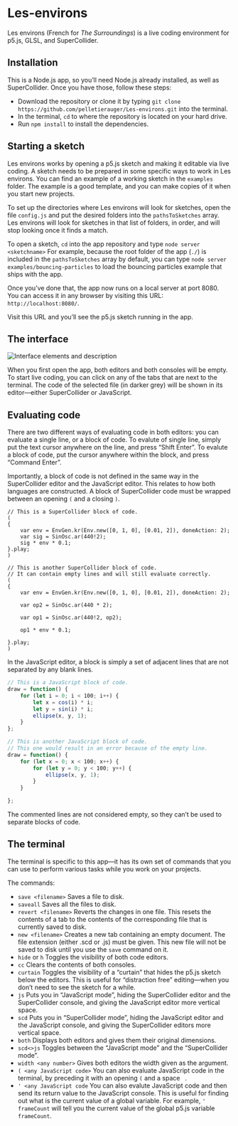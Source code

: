 # Les-environs

Les environs (French for *The Surroundings*) is a live coding environment for p5.js, GLSL, and SuperCollider.

## Installation

This is a Node.js app, so you’ll need Node.js already installed, as well as SuperCollider. Once you have those, follow these steps:

* Download the repository or clone it by typing `git clone https://github.com/pelletierauger/Les-environs.git` into the terminal.
* In the terminal, `cd` to where the repository is located on your hard drive.
* Run `npm install` to install the dependencies.

## Starting a sketch

Les environs works by opening a p5.js sketch and making it editable via live coding. A sketch needs to be prepared in some specific ways to work in Les environs. You can find an example of a working sketch in the `examples` folder. The example is a good template, and you can make copies of it when you start new projects.

To set up the directories where Les environs will look for sketches, open the file `config.js` and put the desired folders into the `pathsToSketches` array. Les environs will look for sketches in that list of folders, in order, and will stop looking once it finds a match.

To open a sketch, `cd` into the app repository and type `node server <sketchname>` For example, because the root folder of the app (`./`) is included in the `pathsToSketches` array by default, you can type `node server examples/bouncing-particles` to load the bouncing particles example that ships with the app.

Once you’ve done that, the app now runs on a local server at port 8080. You can access it in any browser by visiting this URL: `http://localhost:8080/`.

Visit this URL and you’ll see the p5.js sketch running in the app.

## The interface

![Interface elements and description](https://dl.dropboxusercontent.com/s/376jrfqcgt089x1/interface-2.png)

When you first open the app, both editors and both consoles will be empty. To start live coding, you can click on any of the tabs that are next to the terminal. The code of the selected file (in darker grey) will be shown in its editor—either SuperCollider or JavaScript.


## Evaluating code

There are two different ways of evaluating code in both editors: you can evaluate a single line, or a block of code. To evalute of single line, simply put the text cursor anywhere on the line, and press “Shift Enter”. To evalute a block of code, put the cursor anywhere within the block, and press “Command Enter”.

Importantly, a block of code is not defined in the same way in the SuperCollider editor and the JavaScript editor. This relates to how both languages are constructed. A block of SuperCollider code must be wrapped between an opening `(` and a closing `)`.

```supercollider
// This is a SuperCollider block of code.
(
{
	var env = EnvGen.kr(Env.new([0, 1, 0], [0.01, 2]), doneAction: 2);
	var sig = SinOsc.ar(440!2);
	sig * env * 0.1;
}.play;
)

// This is another SuperCollider block of code. 
// It can contain empty lines and will still evaluate correctly.
(
{
	var env = EnvGen.kr(Env.new([0, 1, 0], [0.01, 2]), doneAction: 2);
	
	var op2 = SinOsc.ar(440 * 2);
	
	var op1 = SinOsc.ar(440!2, op2);
	
	op1 * env * 0.1;
	
}.play;
)
```

In the JavaScript editor, a block is simply a set of adjacent lines that are not separated by any blank lines.

```javascript
// This is a JavaScript block of code.
draw = function() {
	for (let i = 0; i < 100; i++) {
		let x = cos(i) * i;
		let y = sin(i) * i;
		ellipse(x, y, 1);
	}
};

// This is another JavaScript block of code. 
// This one would result in an error because of the empty line.
draw = function() {
	for (let x = 0; x < 100; x++) {
		for (let y = 0; y < 100; y++) {
			ellipse(x, y, 1);
		}
	}

};
```

The commented lines are not considered empty, so they can’t be used to separate blocks of code.

## The terminal

The terminal is specific to this app—it has its own set of commands that you can use to perform various tasks while you work on your projects.

The commands:

* `save <filename>` Saves a file to disk.
* `saveall` Saves all the files to disk.
* `revert <filename>` Reverts the changes in one file. This resets the contents of a tab to the contents of the corresponding file that is currently saved to disk.
* `new <filename>` Creates a new tab containing an empty document. The file extension (either .scd or .js) must be given. This new file will not be saved to disk until you use the `save` command on it.
* `hide` or `h` Toggles the visibility of both code editors.
* `cc` Clears the contents of both consoles.
* `curtain` Toggles the visibility of a “curtain” that hides the p5.js sketch below the editors. This is useful for “distraction free” editing—when you don’t need to see the sketch for a while.
* `js` Puts you in “JavaScript mode”, hiding the SuperCollider editor and the SuperCollider console, and giving the JavaScript editor more vertical space.
*  `scd` Puts you in “SuperCollider mode”, hiding the JavaScript editor and the JavaScript console, and giving the SuperCollider editors more vertical space.
* `both` Displays both editors and gives them their original dimensions.
* `scd<>js` Toggles between the “JavaScript mode” and the “SuperCollider mode”.
* `width <any number>` Gives both editors the width given as the argument.
* `( <any JavaScript code>` You can also evaluate JavaScript code in the terminal, by preceding it with an opening `(` and a space ` `.
* `' <any JavaScript code` You can also evalute JavaScript code and then send its return value to the JavaScript console. This is useful for finding out what is the current value of a global variable. For example, `' frameCount` will tell you the current value of the global p5.js variable `frameCount`.